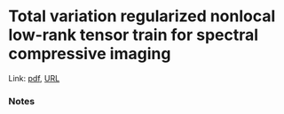 
# Total variation regularized nonlocal low-rank tensor train for spectral compressive imaging

Link: [pdf](zotero://select/items/@Wang2022Total), [URL](https://linkinghub.elsevier.com/retrieve/pii/S0165168422000111)

### Notes